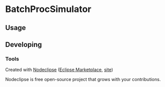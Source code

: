 

# BatchProcSimulator



## Usage



## Developing



### Tools

Created with [Nodeclipse](https://github.com/Nodeclipse/nodeclipse-1)
 ([Eclipse Marketplace](http://marketplace.eclipse.org/content/nodeclipse), [site](http://www.nodeclipse.org))   

Nodeclipse is free open-source project that grows with your contributions.
